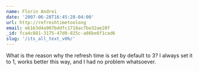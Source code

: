```yaml
---
name: Florin Andrei
date: '2007-06-28T16:45:28-04:00'
url: http://refreshtimetoolong
email: eb163d4a907bddfc1718ac7be32ae20f
_id: fca4c881-3175-47d0-825c-a86be6f1cad6
slug: '/its_all_text_v06/'
---
```


What is the reason why the refresh time is set by default to 3? I always set
it to 1, works better this way, and I had no problem whatsoever.
